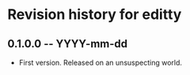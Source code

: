 # Revision history for editty

## 0.1.0.0 -- YYYY-mm-dd

* First version. Released on an unsuspecting world.
